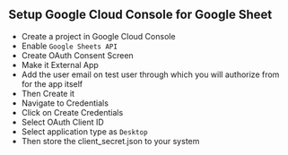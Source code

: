 
## Setup Google Cloud Console for Google Sheet 

 - Create a project in Google Cloud Console
 - Enable `Google Sheets API`
 - Create OAuth Consent Screen
 - Make it External App
 - Add the user email on test user through which you will authorize from for the app itself
 - Then Create it
 - Navigate to Credentials 
 - Click on Create Credentials
 - Select OAuth Client ID
 - Select application type as `Desktop`
 - Then store the client_secret.json to your system
